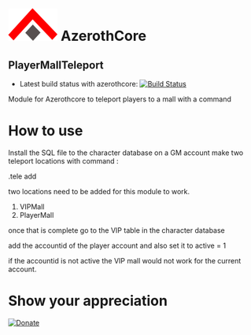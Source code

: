 # ![logo](https://raw.githubusercontent.com/azerothcore/azerothcore.github.io/master/images/logo-github.png) AzerothCore
## PlayerMallTeleport
- Latest build status with azerothcore: [![Build Status](https://github.com/azerothcore/mod-mall-teleport/workflows/core-build/badge.svg?branch=master&event=push)](https://github.com/azerothcore/mod-mall-teleport)

Module for Azerothcore to teleport players to a mall with a command

# How to use
Install the SQL file to the character database on a GM account make two teleport locations with command :

.tele add 

two locations need to be added for this module to work.

1. VIPMall
2. PlayerMall

once that is complete go to the VIP table in the character database

add the accountid of the player account and also set it to active = 1

if the accountid is not active the VIP mall would not work for the current account.

# Show your appreciation
[![Donate](https://img.shields.io/badge/Donate-PayPal-green.svg)](https://www.paypal.com/cgi-bin/webscr?cmd=_s-xclick&hosted_button_id=SBJFTAJKUNEXC)
